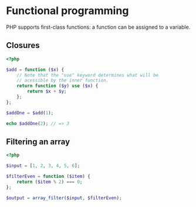 # Functional programming

PHP supports first-class functions: a function can be assigned to a variable.

## Closures

```php
<?php

$add = function ($x) {
    // Note that the "use" keyword determines what will be
    // acessible by the inner function.
    return function ($y) use ($x) {
        return $x + $y;
    };
};

$addOne = $add(1);

echo $addOne(2); // => 3
```

## Filtering an array

```php
<?php

$input = [1, 2, 3, 4, 5, 6];

$filterEven = function ($item) {
    return ($item % 2) === 0;
};

$output = array_filter($input, $filterEven);
```

